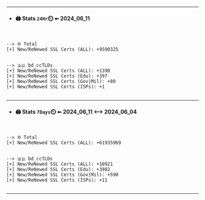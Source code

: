 

---
- #### 🖨️ **Stats** `24Hr`⏲️ ➼ 2024_06_11
```console


--> 🌐 Total
[+] New/ReNewed SSL Certs (ALL): +9590325


--> 🇧🇩 bd_ccTLDs
[+] New/ReNewed SSL Certs (ALL): +1390
[+] New/ReNewed SSL Certs (Edu): +397
[+] New/ReNewed SSL Certs (Gov|Mil): +80
[+] New/ReNewed SSL Certs (ISPs): +1


```

---
- #### 🖨️ **Stats** `7Days`⏲️ ➼ 2024_06_11 <--> 2024_06_04
```console


--> 🌐 Total
[+] New/ReNewed SSL Certs (ALL): +61935969


--> 🇧🇩 bd_ccTLDs
[+] New/ReNewed SSL Certs (ALL): +10921
[+] New/ReNewed SSL Certs (Edu): +3982
[+] New/ReNewed SSL Certs (Gov|Mil): +590
[+] New/ReNewed SSL Certs (ISPs): +11


```

---


